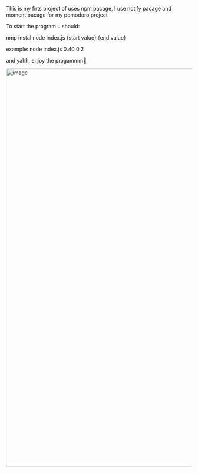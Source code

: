 This is my firts project of uses npm pacage, I use notify pacage and moment pacage for my pomodoro project

To start the program u should:

nmp instal 
node index.js {start value} {end value}

example:
node index.js 0.40 0.2

and yahh, enjoy the progammm🙏

<img width="882" height="1078" alt="image" src="https://github.com/user-attachments/assets/ab2cf802-85f7-48bb-9a8c-a4eb883e52ff" />
